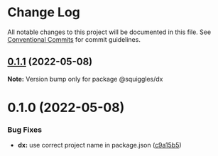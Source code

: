 # Change Log

All notable changes to this project will be documented in this file.
See [Conventional Commits](https://conventionalcommits.org) for commit guidelines.

## [0.1.1](https://github.com/tkofh/squiggles/compare/@squiggles/dx@0.1.0...@squiggles/dx@0.1.1) (2022-05-08)

**Note:** Version bump only for package @squiggles/dx





# 0.1.0 (2022-05-08)


### Bug Fixes

* **dx:** use correct project name in package.json ([c9a15b5](https://github.com/tkofh/squiggles/commit/c9a15b589045d3947682774f7f1b746e6dac6298))
